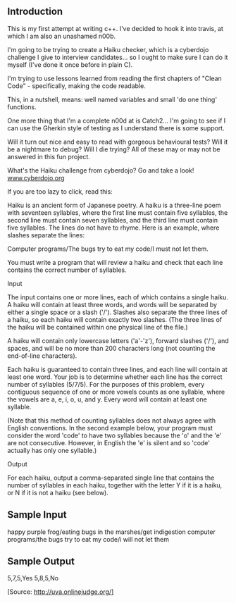 Introduction
-------------
This is my first attempt at writing c++.
I've decided to hook it into travis, at which I am also an unashamed n00b.

I'm going to be trying to create a Haiku checker, which is a cyberdojo challenge I give to interview candidates... so I ought to make sure I can do it myself (I've done it once before in plain C).

I'm trying to use lessons learned from reading the first chapters of "Clean Code" - specifically, making the code readable.

This, in a nutshell, means: well named variables and small 'do one thing' functions.

One more thing that I'm a complete n00d at is Catch2... I'm going to see if I can use the Gherkin style of testing as I understand there is some support.

Will it turn out nice and easy to read with gorgeous behavioural tests? Will it be a nightmare to debug? Will I die trying?
All of these may or may not be answered in this fun project.

What's the Haiku challenge from cyberdojo? Go and take a look! www.cyberdojo.org

If you are too lazy to click, read this:

Haiku is an ancient form of Japanese poetry. A haiku
is a three-line poem with seventeen syllables, where
the first line must contain five syllables, the second
line must contain seven syllables, and the third line
must contain five syllables. The lines do not have to
rhyme. Here is an example, where slashes separate the
lines:

Computer programs/The bugs try to eat my code/I must
not let them.


You must write a program that will review a haiku and
check that each line contains the correct number of
syllables.

Input

The input contains one or more lines, each of which
contains a single haiku. A haiku will contain at least
three words, and words will be separated by either a
single space or a slash ('/'). Slashes also separate
the three lines of a haiku, so each haiku will contain
exactly two slashes. (The three lines of the haiku will
be contained within one physical line of the file.)

A haiku will contain only lowercase letters ('a'-'z'),
forward slashes ('/'), and spaces, and will be no more
than 200 characters long (not counting the end-of-line
characters).

Each haiku is guaranteed to contain three lines, and
each line will contain at least one word. Your job is
to determine whether each line has the correct number
of syllables (5/7/5). For the purposes of this problem,
every contiguous sequence of one or more vowels counts
as one syllable, where the vowels are
a, e, i, o, u, and y. Every word will contain at least
one syllable.

(Note that this method of counting syllables does not
always agree with English conventions. In the second
example below, your program must consider the word
'code' to have two syllables because the 'o' and the
'e' are not consecutive. However, in English the 'e'
is silent and so 'code' actually has only one syllable.)

Output

For each haiku, output a comma-separated single line
that contains the number of syllables in each haiku,
together with the letter Y if it is a haiku, or N if
it is not a haiku (see below).


Sample Input
------------
happy purple frog/eating bugs in the marshes/get indigestion
computer programs/the bugs try to eat my code/i will not let them

Sample Output
-------------
5,7,5,Yes
5,8,5,No


[Source: http://uva.onlinejudge.org/]
   